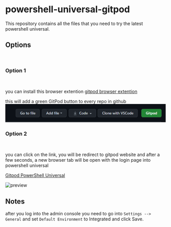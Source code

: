 # powershell-universal-gitpod

This repository contains all the files that you need to try the latest powershell universal.

## **Options**                             

<br/>

### Option 1                        
<br/>

you can install this browser extention
[gitpod browser extention](https://chrome.google.com/webstore/detail/gitpod-dev-environments-i/dodmmooeoklaejobgleioelladacbeki)


this will add a green GitPod button to every repo in github
![Gitpod button](./assets/button.png)

### Option 2
<br/>

you can click on the link, you will be redirect to gitpod website and after a few seconds, a new browser tab will be open with the login page into powershell universal

[Gitpod PowerShell Universal](https://gitpod.io#snapshot/52109a30-dd42-4b70-94b2-71adfe3bd466)

![preview](./assets/gitpod_powershell_universal_2.2.0.gif)

## **Notes**

after you log into the admin console you need to go into `Settings --> General` 
and set `Default Environment` to Integrated and click Save.


